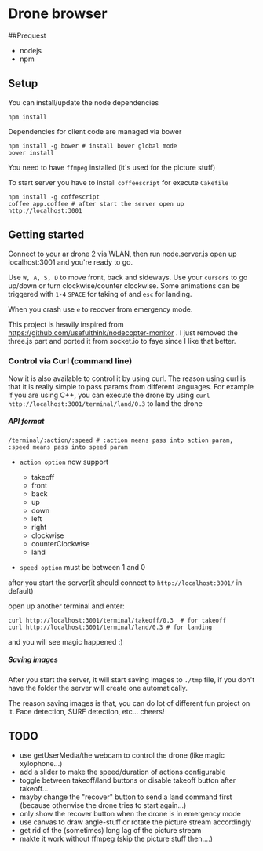 # Drone browser


##Prequest
- nodejs
- npm 

## Setup
You can install/update the node dependencies 
```
npm install
```

Dependencies for client code are managed via bower 
```
npm install -g bower # install bower global mode
bower install
```

You need to have `ffmpeg` installed (it's used for the picture stuff)

To start server you have to install `coffeescript` for execute `Cakefile`

```
npm install -g coffescript
coffee app.coffee # after start the server open up http://localhost:3001
```


## Getting started
Connect to your ar drone 2 via WLAN, then run node.server.js open up localhost:3001 and you're ready to go.

Use `W, A, S, D` to move front, back and sideways. Use your `cursors` to go up/down or turn clockwise/counter clockwise.
Some animations can be triggered with `1-4`
`SPACE` for taking of and `esc` for landing.

When you crash use `e` to recover from emergency mode.

This project is heavily inspired from https://github.com/usefulthink/nodecopter-monitor . I just removed the three.js part and ported it from socket.io to faye since I like that better.

### Control via Curl (command line)

Now it is also available to control it by using curl. The reason using curl is that it is really simple to pass params from different languages. For example if you are using C++, you can execute the drone by using `curl http://localhost:3001/terminal/land/0.3` to land the drone

##### API format

```
/terminal/:action/:speed # :action means pass into action param, :speed means pass into speed param
```

- `action option` now support 
    - takeoff
    - front 
    - back 
    - up 
    - down 
    - left 
    - right 
    - clockwise 
    - counterClockwise
    - land

- `speed option` must be between 1 and 0

after you start the server(it should connect to `http://localhost:3001/` in default)

open up another terminal and enter:
```
curl http://localhost:3001/terminal/takeoff/0.3  # for takeoff
curl http://localhost:3001/terminal/land/0.3 # for landing
```

and you will see magic happened :)

##### Saving images

After you start the server, it will start saving images to `./tmp` file, if you don't have the folder the server will create one automatically.

The reason saving images is that, you can do lot of different fun project on it. Face detection, SURF detection, etc... cheers!


## TODO
- use getUserMedia/the webcam to control the drone (like magic xylophone...)
- add a slider to make the speed/duration of actions configurable
- toggle between takeoff/land buttons or disable takeoff button after takeoff...
- mayby change the "recover" button to send a land command first (because otherwise the drone tries to start again...)
- only show the recover button when the drone is in emergency mode
- use canvas to draw angle-stuff or rotate the picture stream accordingly
- get rid of the (sometimes) long lag of the picture stream 
- makte it work without ffmpeg (skip the picture stuff then....)
